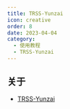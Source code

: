 ```yaml
---
title: TRSS-Yunzai
icon: creative
order: 8
date: 2023-04-04
category:
  - 使用教程
  - TRSS-Yunzai
---
```


## 关于

- [TRSS-Yunzai](https://github.com/TimeRainStarSky/Yunzai)